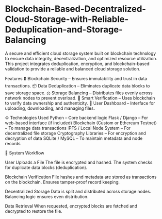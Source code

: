 # Blockchain-Based-Decentralized-Cloud-Storage-with-Reliable-Deduplication-and-Storage-Balancing
A secure and efficient cloud storage system built on blockchain technology to ensure data integrity, decentralization, and optimized resource utilization. This project integrates deduplication, encryption, and blockchain-based validation to provide a reliable and balanced cloud storage solution.

Features
🔒 Blockchain Security – Ensures immutability and trust in data transactions.
📦 Data Deduplication – Eliminates duplicate data blocks to save storage space.
⚖️ Storage Balancing – Distributes files evenly across network nodes to prevent overload.
🧠 Smart Verification – Uses blockchain to verify data ownership and authenticity.
🧰 User Dashboard – Interface for uploading, downloading, and managing files.

⚙️ Technologies Used
    Python – Core backend logic
    Flask / Django – For web-based interface (if included)
    Blockchain (Custom or Ethereum Testnet) – To manage data transactions
    IPFS / Local Node System – For decentralized file storage
    Cryptography Libraries – For encryption and decryption of data
    SQLite / MySQL – To maintain metadata and node records

🧠 System Workflow

  User Uploads a File
  The file is encrypted and hashed.
  The system checks for duplicate data blocks (deduplication).
  
  Blockchain Verification
  File hashes and metadata are stored as transactions on the blockchain.
  Ensures tamper-proof record keeping.

  Decentralized Storage
  Data is split and distributed across storage nodes.
  Balancing logic ensures even distribution.

  Data Retrieval
  When requested, encrypted blocks are fetched and decrypted to restore the file.
